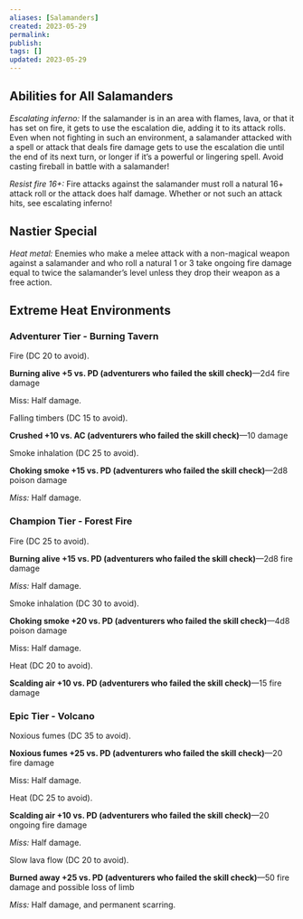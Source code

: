 ```yaml
---
aliases: [Salamanders]
created: 2023-05-29
permalink: 
publish: 
tags: []
updated: 2023-05-29
---
```


## Abilities for All Salamanders

*Escalating inferno:* If the salamander is in an area with flames, lava, or that it has set on fire, it gets to use the escalation die, adding it to its attack rolls. Even when not fighting in such an environment, a salamander attacked with a spell or attack that deals fire damage gets to use the escalation die until the end of its next turn, or longer if it’s a powerful or lingering spell. Avoid casting fireball in battle with a salamander!

*Resist fire 16+:* Fire attacks against the salamander must roll a natural 16+ attack roll or the attack does half damage. Whether or not such an attack hits, see escalating inferno!

## Nastier Special

*Heat metal:* Enemies who make a melee attack with a non-magical weapon against a salamander and who roll a natural 1 or 3 take ongoing fire damage equal to twice the salamander’s level unless they drop their weapon as a free action.

## Extreme Heat Environments

### Adventurer Tier - Burning Tavern

Fire (DC 20 to avoid).

**Burning alive +5 vs. PD (adventurers who failed the skill check)**—2d4 fire damage

Miss: Half damage.

Falling timbers (DC 15 to avoid).

**Crushed +10 vs. AC (adventurers who failed the skill check)**—10 damage

Smoke inhalation (DC 25 to avoid).

**Choking smoke +15 vs. PD (adventurers who failed the skill check)**—2d8 poison damage

*Miss:* Half damage.

### Champion Tier - Forest Fire

Fire (DC 25 to avoid).

**Burning alive +15 vs. PD (adventurers who failed the skill check)**—2d8 fire damage

*Miss:* Half damage.

Smoke inhalation (DC 30 to avoid).

**Choking smoke +20 vs. PD (adventurers who failed the skill check)**—4d8 poison damage

Miss: Half damage.

Heat (DC 20 to avoid).

**Scalding air +10 vs. PD (adventurers who failed the skill check)**—15 fire damage 

### Epic Tier - Volcano

Noxious fumes (DC 35 to avoid).

**Noxious fumes +25 vs. PD (adventurers who failed the skill check)**—20 fire damage

Miss: Half damage.

Heat (DC 25 to avoid).

**Scalding air +10 vs. PD (adventurers who failed the skill check)**—20 ongoing fire damage

*Miss:* Half damage.

Slow lava flow (DC 20 to avoid).

**Burned away +25 vs. PD (adventurers who failed the skill check)**—50 fire damage and possible loss of limb

*Miss:* Half damage, and permanent scarring.